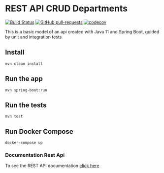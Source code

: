 # REST API CRUD Departments

[![Build Status](https://travis-ci.com/phelliperodrigues/departments-api-springboot.svg?branch=master)](https://travis-ci.com/phelliperodrigues/departments-api-springboot) 
[![GitHub pull-requests](https://img.shields.io/github/issues-pr/Naereen/StrapDown.js.svg)](https://github.com/phelliperodrigues/departments-api-springboot/pulls)
[![codecov](https://codecov.io/gh/phelliperodrigues/departments-api-springboot/branch/master/graph/badge.svg)](https://codecov.io/gh/phelliperodrigues/departments-api-springboot)

This is a basic model of an api created with Java 11 and Spring Boot, guided by unit and integration tests


## Install

    mvn clean install

## Run the app

    mvn spring-boot:run

## Run the tests

    mvn test

## Run Docker Compose

    docker-compose up

### Documentation Rest Api

To see the REST API documentation [click here](https://apirest-departments.herokuapp.com/swagger-ui.html)
